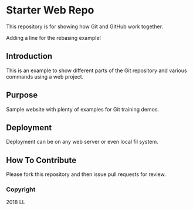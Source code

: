 # Starter Web Repo

This repository is for showing how Git and GitHub work together.

Adding a line for the rebasing example!

## Introduction
This is an example to show different parts
of the Git repository and various commands 
using a web project.

## Purpose

Sample website with plenty of examples for Git training demos.

## Deployment
Deployment can be on any web server or even local fil system.

## How To Contribute
Please fork this repository and then issue pull requests for review.
### Copyright

2018 LL